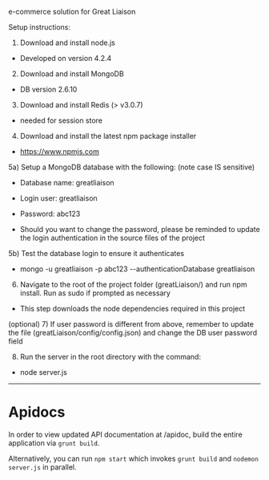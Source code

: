 e-commerce solution for Great Liaison

Setup instructions:

1) Download and install node.js
  - Developed on version 4.2.4

2) Download and install MongoDB
  - DB version 2.6.10

3) Download and install Redis (> v3.0.7)
  - needed for session store

4) Download and install the latest npm package installer
  - https://www.npmjs.com

5a) Setup a MongoDB database with the following: (note case IS sensitive)
  - Database name: greatliaison
  - Login user: greatliaison
  - Password: abc123

  - Should you want to change the password, please be reminded to update the login authentication in the source files of the project

5b) Test the database login to ensure it authenticates
  - mongo -u greatliaison -p abc123 --authenticationDatabase greatliaison

6) Navigate to the root of the project folder (greatLiaison/) and run npm install.  Run as sudo if prompted as necessary
  - This step downloads the node dependencies required in this project

(optional) 7) If user password is different from above, remember to update the file (greatLiaison/config/config.json) and change the DB user password field

8) Run the server in the root directory with the command:
  - node server.js

------

# Apidocs
In order to view updated API documentation at /apidoc, build the entire application via `grunt build`.

Alternatively, you can run `npm start` which invokes `grunt build` and `nodemon server.js` in parallel.

